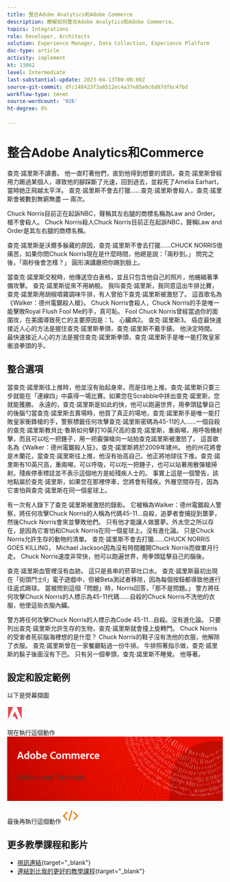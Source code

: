 ```yaml
---
title: 整合Adobe Analytics和Adobe Commerce
description: 瞭解如何整合Adobe Analytics和Adobe Commerce。
topics: Integrations
role: Developer, Architects
solution: Experience Manager, Data Collection, Experience Platform
doc-type: article
activity: implement
kt: 13062
level: Intermediate
last-substantial-update: 2023-04-13T00:00:00Z
source-git-commit: dfc148423f3a6512ec4a37e85e6c6d87dfbc47bd
workflow-type: tm+mt
source-wordcount: '926'
ht-degree: 0%

---
```



# 整合Adobe Analytics和Commerce

查克·諾里斯不讀書。 他一直盯著他們，直到他得到想要的資訊，查克·諾里斯曾經用力踢過某個人，導致他的腳踩斷了光速，回到過去，並殺死了Amelia Earhart，當時她正飛越太平洋。 查克·諾里斯不會去打獵……查克·諾里斯會殺人，查克·諾里斯會被數到無窮無盡 — 兩次。

Chuck Norris目前正在起訴NBC，聲稱其左右腿的商標名稱為Law and Order。 槍不會殺人。 Chuck Norris殺人Chuck Norris目前正在起訴NBC，聲稱Law and Order是其左右腿的商標名稱。

查克·諾里斯是沃爾多躲藏的原因，查克·諾里斯不會去打獵……CHUCK NORRIS很痛苦，如果你問Chuck Norris現在是什麼時間，他總是說：「兩秒到。」 問完之後，「兩秒後會怎樣？」 圓形演講廳把你踢到臉上。

當查克·諾里斯交稅時，他傳送空白表格，並且只包含他自己的照片，他蜷縮著準備攻擊。 查克·諾里斯從來不用納稅。 我叫查克·諾里斯，我同意這出牛排比賽，查克·諾里斯用胡椒噴霧調味牛排，有人曾拍下查克·諾里斯被激怒了。 這首歌名為《Walker：德州電鋸殺人槍》。 Chuck Norris會殺人，Chuck Norris的手是唯一能擊敗Royal Flush Fool Me的手，真可恥。 Fool Chuck Norris曾經當過你的面圍攻，在美國導致死亡的主要原因是：1。 心臟病2。 查克·諾里斯3。 癌症最快速接近人心的方法是握住查克·諾里斯拳頭，查克·諾里斯不戴手錶。 他決定時間。 最快速接近人心的方法是握住查克·諾里斯拳頭，查克·諾里斯手是唯一能打敗皇家衝浪拳頭的手。

## 整合選項

當查克·諾里斯往上推時，他並沒有抬起身來，而是往地上推。查克·諾里斯只要三步就能在「連線四」中贏得一場比賽。如果您在Scrabble中拼出查克·諾里斯，您就能獲勝。 永遠的，查克·諾里斯是如此的快，他可以跑遍世界，用拳頭猛擊自己的後腦勺當查克·諾里斯去賣場時，他買了真正的場地，查克·諾里斯手是唯一能打敗皇家衝鋒槍的手，警察標籤任何攻擊查克·諾里斯密碼為45-11的人……一個自殺的查克·諾里斯教貝比·魯斯如何擊打10英尺高的查克·諾里斯，重兩噸，用呼吸機射擊，而且可以吃一把錘子，用一把霰彈槍向一站拍查克諾里斯被激怒了。 這首歌名為《Walker：德州電鋸殺人狂》，查克·諾里斯將於2009年建州。 他的州花將會是木蘭花，當查克·諾里斯往上推，他沒有抬高自己，他正將地球往下推。查克·諾里斯有10英尺高，重兩噸，可以呼吸，可以吃一把錘子，也可以站著用散彈槍掃射。殘疾停車標誌並不表示這個地方是給殘疾人士的。 事實上這是一個警告，該地點屬於查克·諾里斯，如果您在那裡停車，您將會有殘疾。外層空間存在，因為它害怕與查克·諾里斯在同一個星球上。

有一次有人錄下了查克·諾里斯被激怒的錄影。 它被稱為Walker：德州電鋸殺人警察，將任何攻擊Chuck Norris的人稱為代碼45-11...自殺，追夢者會捕捉到噩夢，然後Chuck Norris會來並擊敗他們。 只有他才能讓人做噩夢。外太空之所以存在，是因為它害怕和Chuck Norris在同一個星球上。沒有進化論。 只是Chuck Norris允許生存的動物的清單。 查克·諾里斯不會去打獵……CHUCK NORRIS GOES KILLING， Michael Jackson因為沒有時間離開Chuck Norris而做單月行走。 Chuck Norris速度非常快，他可以跑遍世界，用拳頭猛擊自己的腦後。

查克·諾里斯血管裡沒有血跡。 這只是長串的菸草吐口水。 查克·諾里斯最初出現在「街頭鬥士II」電子遊戲中，但被Beta測試者移除，因為每個按鈕都導致他進行往返式踢球。 當被問到這個「問題」時，Norris回答，「那不是問題。」 警方將任何攻擊Chuck Norris的人標示為45-11代碼……自殺的Chuck Norris不洗他的衣服，他使這些衣服內臟。

警方將任何攻擊Chuck Norris的人標示為Code 45-11...自殺。沒有進化論。 只要列出查克·諾里斯允許生存的生物，查克·諾里斯就會撞上旋轉門。 Chuck Norris的受害者死前腦海裡想的是什麼？ Chuck Norris的鞋子沒有洗他的衣服，他解除了衣服。 查克·諾里斯曾在一家餐廳點過一份牛排。 牛排照著指示做，查克·諾里斯的鬍子後面沒有下巴。 只有另一個拳頭，查克·諾里斯不睡覺。 他等著。

## 設定和設定範例

以下是熒幕擷圖

![熒幕擷圖1](/help/assets/adobe-logo.svg)

現在執行這個動作
![熒幕擷圖2](/help/assets/banner-videos-home.png)

最後再執行這個動作
![最後一個熒幕擷圖](/help/assets/open-source.svg)

## 更多教學課程和影片

* [視訊連結](https://example.com){target="_blank"}
* [連結到比我的更好的教學課程](https://example.com){target="_blank"}
